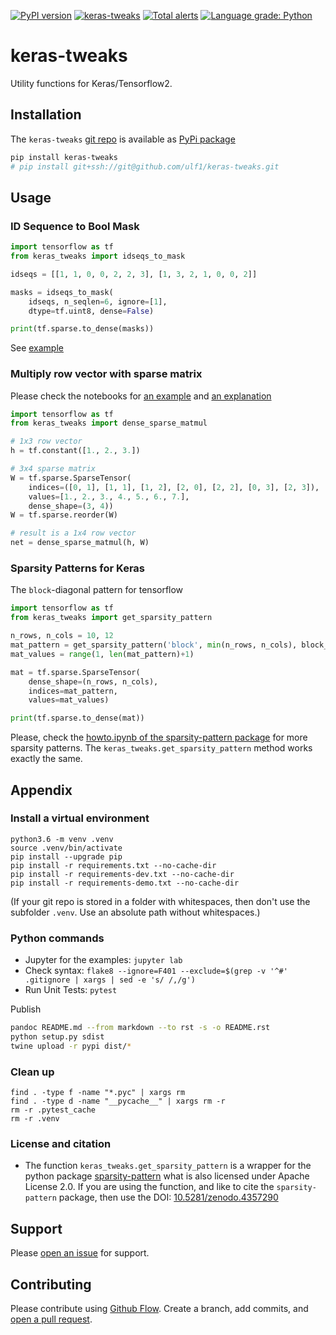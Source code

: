 [![PyPI version](https://badge.fury.io/py/keras-tweaks.svg)](https://badge.fury.io/py/keras-tweaks)
[![keras-tweaks](https://snyk.io/advisor/python/keras-tweaks/badge.svg)](https://snyk.io/advisor/python/keras-tweaks)
[![Total alerts](https://img.shields.io/lgtm/alerts/g/ulf1/keras-tweaks.svg?logo=lgtm&logoWidth=18)](https://lgtm.com/projects/g/ulf1/keras-tweaks/alerts/)
[![Language grade: Python](https://img.shields.io/lgtm/grade/python/g/ulf1/keras-tweaks.svg?logo=lgtm&logoWidth=18)](https://lgtm.com/projects/g/ulf1/keras-tweaks/context:python)

# keras-tweaks
Utility functions for Keras/Tensorflow2.


## Installation
The `keras-tweaks` [git repo](http://github.com/ulf1/keras-tweaks) is available as [PyPi package](https://pypi.org/project/keras-tweaks)

```sh
pip install keras-tweaks
# pip install git+ssh://git@github.com/ulf1/keras-tweaks.git
```


## Usage

### ID Sequence to Bool Mask

```py
import tensorflow as tf
from keras_tweaks import idseqs_to_mask

idseqs = [[1, 1, 0, 0, 2, 2, 3], [1, 3, 2, 1, 0, 0, 2]]

masks = idseqs_to_mask(
    idseqs, n_seqlen=6, ignore=[1],
    dtype=tf.uint8, dense=False)

print(tf.sparse.to_dense(masks))
```

See [example](https://github.com/ulf1/keras-tweaks/blob/master/examples/help1.ipynb)


### Multiply row vector with sparse matrix
Please check the notebooks for [an example](https://github.com/ulf1/keras-tweaks/blob/master/examples/dense_sparse_matmul-example.ipynb) and [an explanation](https://github.com/ulf1/keras-tweaks/blob/master/examples/dense_sparse_matmul-explanations.ipynb)


```py
import tensorflow as tf
from keras_tweaks import dense_sparse_matmul

# 1x3 row vector
h = tf.constant([1., 2., 3.])

# 3x4 sparse matrix
W = tf.sparse.SparseTensor(
    indices=([0, 1], [1, 1], [1, 2], [2, 0], [2, 2], [0, 3], [2, 3]),
    values=[1., 2., 3., 4., 5., 6., 7.],
    dense_shape=(3, 4))
W = tf.sparse.reorder(W)

# result is a 1x4 row vector
net = dense_sparse_matmul(h, W)
```


### Sparsity Patterns for Keras
The `block`-diagonal pattern for tensorflow

```py
import tensorflow as tf
from keras_tweaks import get_sparsity_pattern

n_rows, n_cols = 10, 12
mat_pattern = get_sparsity_pattern('block', min(n_rows, n_cols), block_sizes=[3, 1, 2])
mat_values = range(1, len(mat_pattern)+1)

mat = tf.sparse.SparseTensor(
    dense_shape=(n_rows, n_cols),
    indices=mat_pattern,
    values=mat_values)

print(tf.sparse.to_dense(mat))
```

Please, check the [howto.ipynb of the sparsity-pattern package](https://github.com/ulf1/sparsity-pattern/blob/master/examples/howto.ipynb) for more sparsity patterns. 
The `keras_tweaks.get_sparsity_pattern` method works exactly the same.



## Appendix

### Install a virtual environment

```
python3.6 -m venv .venv
source .venv/bin/activate
pip install --upgrade pip
pip install -r requirements.txt --no-cache-dir
pip install -r requirements-dev.txt --no-cache-dir
pip install -r requirements-demo.txt --no-cache-dir
```

(If your git repo is stored in a folder with whitespaces, then don't use the subfolder `.venv`. Use an absolute path without whitespaces.)

### Python commands

* Jupyter for the examples: `jupyter lab`
* Check syntax: `flake8 --ignore=F401 --exclude=$(grep -v '^#' .gitignore | xargs | sed -e 's/ /,/g')`
* Run Unit Tests: `pytest`

Publish

```sh
pandoc README.md --from markdown --to rst -s -o README.rst
python setup.py sdist 
twine upload -r pypi dist/*
```

### Clean up 

```
find . -type f -name "*.pyc" | xargs rm
find . -type d -name "__pycache__" | xargs rm -r
rm -r .pytest_cache
rm -r .venv
```


### License and citation
- The function `keras_tweaks.get_sparsity_pattern` is a wrapper for the python package [sparsity-pattern](https://github.com/ulf1/sparsity-pattern) what is also licensed under Apache License 2.0. If you are using the function, and like to cite the `sparsity-pattern` package, then use the DOI: [10.5281/zenodo.4357290](https://doi.org/10.5281/zenodo.4357290)


## Support
Please [open an issue](https://github.com/ulf1/keras-tweaks/issues/new) for support.


## Contributing
Please contribute using [Github Flow](https://guides.github.com/introduction/flow/). Create a branch, add commits, and [open a pull request](https://github.com/ulf1/keras-tweaks/compare/).
